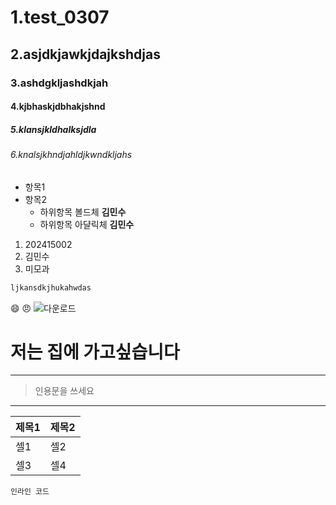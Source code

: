 # 1.test_0307
## 2.asjdkjawkjdajkshdjas
### 3.ashdgkljashdkjah
#### 4.kjbhaskjdbhakjshnd
##### 5.klansjkldhalksjdla
###### 6.knalsjkhndjahldjkwndkljahs
- 항목1
- 항목2
  - 하위항목 볼드체 **김민수**
  - 하위항목 아댤릭체 **김민수**
1. 202415002
2. 김민수
3. 미모과
```bash
ljkansdkjhukahwdas
```
😄
😠
![다운로드](https://github.com/minsoo3102/test_0307/assets/159438834/bd359b82-5420-4de4-a202-1b0e6b5fecc8)
# 저는 집에 가고싶습니다
---
> 인용문을 쓰세요
---
| 제목1 | 제목2 |
| -----|-------|
| 셀1  |  셀2  |
| 셀3  | 셀4  |
`인라인 코드`
